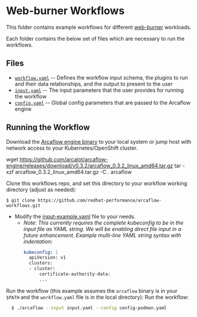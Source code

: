 # Web-burner Workflows

This folder contains example workflows for different [web-burner](https://github.com/redhat-performance/web-burner) workloads.

Each folder contains the below set of files which are necessary to run the workflows. 


## Files

- [`workflow.yaml`](workflow.yaml) -- Defines the workflow input schema, the plugins to run
  and their data relationships, and the output to present to the user
- [`input.yaml`](input-example.yaml) -- The input parameters that the user provides for running
  the workflow
- [`config.yaml`](config.yaml) -- Global config parameters that are passed to the Arcaflow
  engine


## Running the Workflow

Download the [Arcaflow engine binary](https://github.com/arcalot/arcaflow-engine/releases) to your local system or jump host with network access to your Kubernetes/OpenShift cluster.

wget https://github.com/arcalot/arcaflow-engine/releases/download/v0.3.2/arcaflow_0.3.2_linux_amd64.tar.gz
tar -xzf arcaflow_0.3.2_linux_amd64.tar.gz -C . arcaflow 

Clone this workflows repo, and set this directory to your workflow working directory (adjust as needed):
```
$ git clone https://github.com/redhat-performance/arcaflow-workflows.git
```
- Modify the [input-example.yaml](input-example.yaml) file to your needs.
  - *Note: This currently requires the complete kubeconfig to be in the input file as YAML string. We will be enabling direct file input in a future enhancement. Example multi-line YAML string syntax with indentation:*
    ```yaml
    kubeconfig: |
      apiVersion: v1
      clusters:
      - cluster:
          certificate-authority-data: 
          ...
    ```



Run the workflow (this example assumes the `arcaflow` binary is in your `$PATH` and the `workflow.yaml` file is in the local directory):
Run the workflow:

```bash
  $ ./arcaflow --input input.yaml --config config-podman.yaml
```


